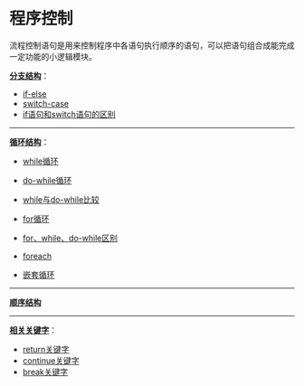 # 程序控制

流程控制语句是用来控制程序中各语句执行顺序的语句，可以把语句组合成能完成一定功能的小逻辑模块。

[**分支结构**](Branch_Structure/README.md)：

- [if-else](Branch_Structure/if_else.md)
- [switch-case](Branch_Structure/switch_case.md)
- [if语句和switch语句的区别](Branch_Structure/difference.md)

------

[**循环结构**](Loop_Structure/README.md)：

- [while循环](Loop_Structure/while.md)
- [do-while循环](Loop_Structure/do_while.md)
- [while与do-while比较](Loop_Structure/compare.md)

- [for循环](Loop_Structure/for.md)

- [for、while、do-while区别](Loop_Structure/difference.md)

- [foreach](Loop_Structure/foreach.md)

- [嵌套循环](Loop_Structure/nested_loops.md)

------

[**顺序结构**](Sequence_Structure/README.md)

------

[**相关关键字**](KeyWord/README.md)：

- [return关键字](KeyWord/return.md)
- [continue关键字](KeyWord/continue.md)
- [break关键字](KeyWord/break.md)
